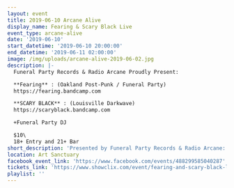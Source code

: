 ```yaml
---
layout: event
title: 2019-06-10 Arcane Alive
display_name: Fearing & Scary Black Live
event_type: arcane-alive
date: '2019-06-10'
start_datetime: '2019-06-10 20:00:00'
end_datetime: '2019-06-11 02:00:00'
image: /img/uploads/arcane-alive-2019-06-02.jpg
description: |-
  Funeral Party Records & Radio Arcane Proudly Present:

  **Fearing** : (Oakland Post-Punk / Funeral Party)
  https://fearing.bandcamp.com

  **SCARY BLACK** : (Louisville Darkwave)
  https://scaryblack.bandcamp.com

  +Funeral Party DJ

  $10\
  18+ Entry and 21+ Bar
short_description: 'Presented by Funeral Party Records & Radio Arcane: Fearing & Scary Black Live'
location: Art Sanctuary
facebook_event_link: 'https://www.facebook.com/events/488299585040287'
tickets_link: 'https://www.showclix.com/event/fearing-and-scary-black-live-at-art-sanctuary'
playlist: ''
---
```



